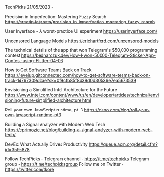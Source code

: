 TechPicks 21/05/2023 -

Precision in Imperfection: Mastering Fuzzy Search
https://creotip.io/posts/precision-in-imperfection-mastering-fuzzy-search

User Inyerface - A worst-practice UI experiment
https://userinyerface.com/

Uncensored Language Models
https://erichartford.com/uncensored-models

The technical details of the app that won Telegram's $50,000 programming contest
https://bednarczuk.dev/How-I-won-50000-Telegram-Sticker-App-Contest-using-Flutter-04-06

How to Get Software Teams Back on Track
https://levelup.gitconnected.com/how-to-get-software-teams-back-on-track-1d767309d3ae?sk=0f9cfb85f8d39d0d30536e7ea5673539

Envisioning a Simplified Intel Architecture for the Future
https://www.intel.com/content/www/us/en/developer/articles/technical/envisioning-future-simplified-architecture.html

Roll your own JavaScript runtime, pt. 3
https://deno.com/blog/roll-your-own-javascript-runtime-pt3

Building a Signal Analyzer with Modern Web Tech
https://cprimozic.net/blog/building-a-signal-analyzer-with-modern-web-tech/

DevEx: What Actually Drives Productivity
https://queue.acm.org/detail.cfm?id=3595878

Follow TechPicks -
Telegram channel - https://t.me/techpicks
Telegram group - https://t.me/techpicksgroup
Follow me on Twitter - https://twitter.com/tkore